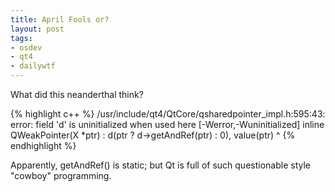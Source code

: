 ```yaml
--- 
title: April Fools or?
layout: post
tags:
- osdev
- qt4
- dailywtf
---
```

What did this neanderthal think?

{% highlight c++ %}
/usr/include/qt4/QtCore/qsharedpointer_impl.h:595:43: error: field 'd' is
      uninitialized when used here [-Werror,-Wuninitialized]
    inline QWeakPointer(X *ptr) : d(ptr ? d->getAndRef(ptr) : 0), value(ptr)
                                          ^
{% endhighlight %}

Apparently, getAndRef() is static; but Qt is full of such questionable style "cowboy" programming.
